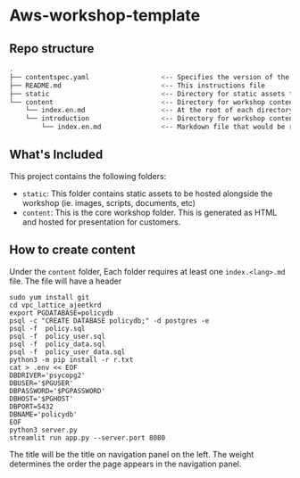 # Aws-workshop-template

## Repo structure

```bash
.
├── contentspec.yaml                  <-- Specifies the version of the content
├── README.md                         <-- This instructions file
├── static                            <-- Directory for static assets to be hosted alongside the workshop (ie. images, scripts, documents, etc) 
└── content                           <-- Directory for workshop content markdown
    └── index.en.md                   <-- At the root of each directory, there must be at least one markdown file
    └── introduction                  <-- Directory for workshop content markdown
        └── index.en.md               <-- Markdown file that would be render 
```

## What's Included

This project contains the following folders:
* `static`: This folder contains static assets to be hosted alongside the workshop (ie. images, scripts, documents, etc) 
* `content`: This is the core workshop folder. This is generated as HTML and hosted for presentation for customers.

## How to create content

Under the `content` folder, Each folder requires at least one `index.<lang>.md` file. The file will have a header

```aidl
sudo yum install git
cd vpc_lattice_ajeetkrd
export PGDATABASE=policydb
psql -c "CREATE DATABASE policydb;" -d postgres -e
psql -f  policy.sql
psql -f  policy_user.sql
psql -f  policy_data.sql
psql -f  policy_user_data.sql
python3 -m pip install -r r.txt
cat > .env << EOF
DBDRIVER='psycopg2'
DBUSER='$PGUSER'
DBPASSWORD='$PGPASSWORD'
DBHOST='$PGHOST'
DBPORT=5432
DBNAME='policydb'
EOF
python3 server.py
streamlit run app.py --server.port 8080
```

The title will be the title on navigation panel on the left. The weight determines the order the page appears in the navigation panel.
